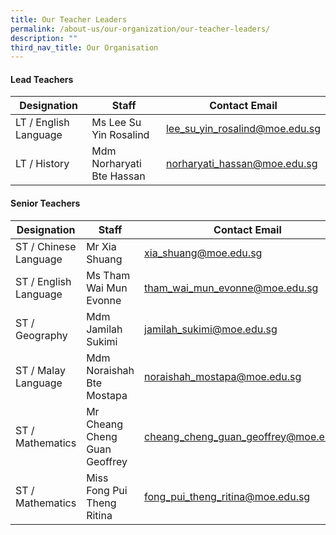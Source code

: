 ```yaml
---
title: Our Teacher Leaders
permalink: /about-us/our-organization/our-teacher-leaders/
description: ""
third_nav_title: Our Organisation
---
```

#### Lead Teachers
| Designation | Staff | Contact Email |
| -------- | -------- | -------- |
| LT / English Language     | Ms Lee Su Yin Rosalind     | <lee_su_yin_rosalind@moe.edu.sg>     |
| LT / History   | Mdm Norharyati Bte Hassan     | <norharyati_hassan@moe.edu.sg>     |



#### Senior Teachers
| Designation | Staff | Contact Email |
| -------- | -------- | -------- |
| ST / Chinese Language     | Mr Xia Shuang     | <xia_shuang@moe.edu.sg>     |
| ST / English Language   | Ms Tham Wai Mun Evonne     | <tham_wai_mun_evonne@moe.edu.sg>     |
| ST / Geography    | Mdm Jamilah Sukimi     | <jamilah_sukimi@moe.edu.sg>     |
| ST / Malay Language   | Mdm Noraishah Bte Mostapa     | <noraishah_mostapa@moe.edu.sg>     |
| ST / Mathematics     | Mr Cheang Cheng Guan Geoffrey    | <cheang_cheng_guan_geoffrey@moe.edu.sg>     |
| ST / Mathematics     | Miss Fong Pui Theng Ritina    | <fong_pui_theng_ritina@moe.edu.sg>     |


